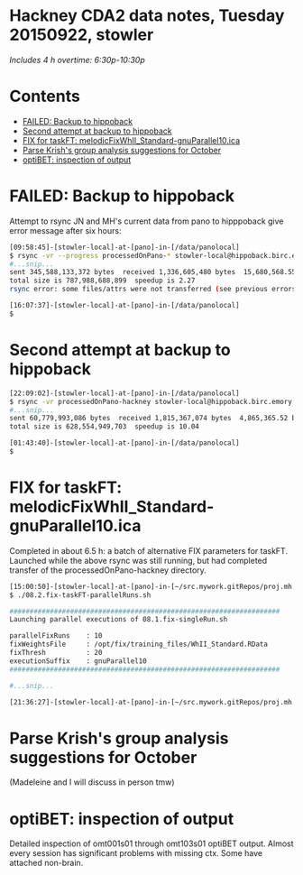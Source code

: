 # Hackney CDA2 data notes, Tuesday 20150922, stowler

_Includes 4 h overtime: 6:30p-10:30p_

Contents
=================

  * [FAILED: Backup to hippoback](#failed-backup-to-hippoback)
  * [Second attempt at backup to hippoback](#second-attempt-at-backup-to-hippoback)
  * [FIX for taskFT: melodicFixWhII_Standard-gnuParallel10.ica](#fix-for-taskft-melodicfixwhii_standard-gnuparallel10ica)
  * [Parse Krish's group analysis suggestions for October](#parse-krishs-group-analysis-suggestions-for-october)
  * [optiBET: inspection of output](#optibet-inspection-of-output)

# FAILED: Backup to hippoback

Attempt to rsync JN and MH's current data from pano to hipppoback give error message after six hours:

```bash
[09:58:45]-[stowler-local]-at-[pano]-in-[/data/panolocal]
$ rsync -vr --progress processedOnPano-* stowler-local@hippoback.birc.emory.edu:/data/backup/Atlanta/stowlerWIP/sharedReadOnly/
#...snip...
sent 345,588,133,372 bytes  received 1,336,605,480 bytes  15,680,568.55 bytes/sec
total size is 787,988,688,899  speedup is 2.27
rsync error: some files/attrs were not transferred (see previous errors) (code 23) at main.c(1183) [sender=3.1.0]

[16:07:37]-[stowler-local]-at-[pano]-in-[/data/panolocal]
$
```

# Second attempt at backup to hippoback

```bash
[22:09:02]-[stowler-local]-at-[pano]-in-[/data/panolocal]
$ rsync -vr processedOnPano-hackney stowler-local@hippoback.birc.emory.edu:/data/backup/Atlanta/stowlerWIP/sharedReadOnly/
#...snip...
sent 60,779,993,086 bytes  received 1,815,367,074 bytes  4,865,365.52 bytes/sec
total size is 628,554,949,703  speedup is 10.04

[01:43:40]-[stowler-local]-at-[pano]-in-[/data/panolocal]
$
```


# FIX for taskFT: melodicFixWhII_Standard-gnuParallel10.ica

Completed in about 6.5 h: a batch of alternative FIX parameters for taskFT. Launched while the above rsync was still running, but had completed transfer of the processedOnPano-hackney directory.

```bash
[15:00:50]-[stowler-local]-at-[pano]-in-[~/src.mywork.gitRepos/proj.mh.cda2] on master
$ ./08.2.fix-taskFT-parallelRuns.sh

###################################################################
Launching parallel executions of 08.1.fix-singleRun.sh

parallelFixRuns    : 10
fixWeightsFile     : /opt/fix/training_files/WhII_Standard.RData
fixThresh          : 20
executionSuffix    : gnuParallel10
###################################################################

#...snip...

[21:36:27]-[stowler-local]-at-[pano]-in-[~/src.mywork.gitRepos/proj.mh.cda2] on master
```

# Parse Krish's group analysis suggestions for October

(Madeleine and I will discuss in person tmw)

# optiBET: inspection of output

Detailed inspection of omt001s01 through omt103s01 optiBET output. Almost every session has significant problems with missing ctx. Some have attached non-brain.

